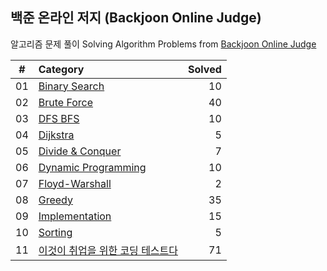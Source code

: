 ## 백준 온라인 저지 (Backjoon Online Judge)

알고리즘 문제 풀이 Solving Algorithm Problems from [Backjoon Online Judge](https://www.acmicpc.net/)

| #  |    Category    | Solved |
|:--:|:---------------|-------:|
| 01 | [Binary Search](https://github.com/wwdbsh/boj/tree/master/Binary%20Search) | 10 |
| 02 | [Brute Force](https://github.com/wwdbsh/boj/tree/master/Brute%20Force) | 40 |
| 03 | [DFS BFS](https://github.com/wwdbsh/boj/tree/master/DFS_BFS) | 10 |
| 04 | [Dijkstra](https://github.com/wwdbsh/boj/tree/master/Dijkstra) | 5 |
| 05 | [Divide & Conquer](https://github.com/wwdbsh/boj/tree/master/Divide%20and%20Conquer) | 7 |
| 06 | [Dynamic Programming](https://github.com/wwdbsh/boj/tree/master/Dynamic%20Programming) | 10 |
| 07 | [Floyd-Warshall](https://github.com/wwdbsh/boj/tree/master/Floyd-Warshall) | 2 |
| 08 | [Greedy](https://github.com/wwdbsh/boj/tree/master/Greedy) | 35 |
| 09 | [Implementation](https://github.com/wwdbsh/boj/tree/master/Implementation) | 15 |
| 10 | [Sorting](https://github.com/wwdbsh/boj/tree/master/Sorting) | 5 |
| 11 | [이것이 취업을 위한 코딩 테스트다](https://github.com/wwdbsh/boj/tree/master/Practice) | 71 |
